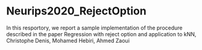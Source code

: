# Neurips2020_RejectOption
In this resportory, we report a sample implementation of the procedure described in the paper 
Regression with reject option and application to kNN, Christophe Denis, Mohamed Hebiri, Ahmed Zaoui
